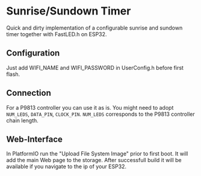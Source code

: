 # Sunrise/Sundown Timer
Quick and dirty implementation of a configurable sunrise and sundown timer together with FastLED.h on ESP32.

## Configuration
Just add WIFI_NAME and WIFI_PASSWORD in UserConfig.h before first flash.

## Connection
For a P9813 controller you can use it as is. You might need to adopt `NUM_LEDS`, `DATA_PIN`, `CLOCK_PIN`. `NUM_LEDS` corresponds to the P9813 controller chain length.

## Web-Interface
In PlatformIO run the "Upload File System Image" prior to first boot. It will add the main Web page to the storage. After successfull build it will be available if you navigate to the ip of your ESP32.

